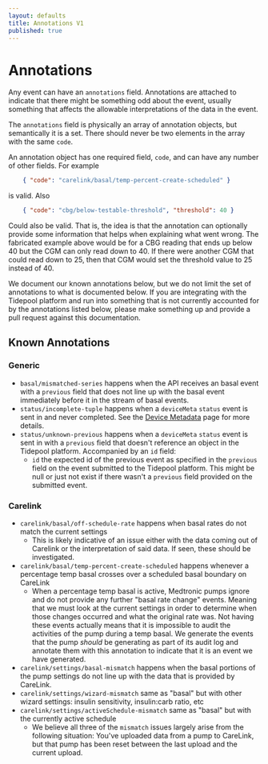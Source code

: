 ```yaml
---
layout: defaults
title: Annotations V1
published: true
---
```

# Annotations

Any event can have an `annotations` field.  Annotations are attached to indicate that there might be something odd about the event, usually something that affects the allowable interpretations of the data in the event.

The `annotations` field is physically an array of annotation objects, but semantically it is a set.  There should never be two elements in the array with the same `code`.

An annotation object has one required field, `code`, and can have any number of other fields.  For example

~~~json
    { "code": "carelink/basal/temp-percent-create-scheduled" }
~~~

is valid.  Also

~~~json
    { "code": "cbg/below-testable-threshold", "threshold": 40 }
~~~

Could also be valid.  That is, the idea is that the annotation can optionally provide some information that helps when explaining what went wrong.  The fabricated example above would be for a CBG reading that ends up below 40 but the CGM can only read down to 40.  If there were another CGM that could read down to 25, then that CGM would set the threshold value to 25 instead of 40.

We document our known annotations below, but we do not limit the set of annotations to what is documented below.  If you are integrating with the Tidepool platform and run into something that is not currently accounted for by the annotations listed below, please make something up and provide a pull request against this documentation.

## Known Annotations

### Generic

* `basal/mismatched-series` happens when the API receives an basal event with a `previous` field that does not line up with the basal event immediately before it in the stream of basal events.
* `status/incomplete-tuple` happens when a `deviceMeta` `status` event is sent in and never completed.  See the [Device Metadata](device-meta) page for more details.
* `status/unknown-previous` happens when a `deviceMeta` `status` event is sent in with a `previous` field that doesn't reference an object in the Tidepool platform.  Accompanied by an `id` field:
    * `id` the expected id of the previous event as specified in the `previous` field on the event submitted to the Tidepool platform.  This might be null or just not exist if there wasn't a `previous` field provided on the submitted event.

### Carelink

* `carelink/basal/off-schedule-rate` happens when basal rates do not match the current settings
    * This is likely indicative of an issue either with the data coming out of Carelink or the interpretation of said data.  If seen, these should be investigated.
* `carelink/basal/temp-percent-create-scheduled` happens whenever a percentage temp basal crosses over a scheduled basal boundary on CareLink
    * When a percentage temp basal is active, Medtronic pumps ignore and do not provide any further "basal rate change" events.  Meaning that we must look at the current settings in order to determine when those changes occurred and what the original rate was.  Not having these events actually means that it is impossible to audit the activities of the pump during a temp basal.  We generate the events that the pump *should* be generating as part of its audit log and annotate them with this annotation to indicate that it is an event we have generated.
* `carelink/settings/basal-mismatch` happens when the basal portions of the pump settings do not line up with the data that is provided by CareLink.
* `carelink/settings/wizard-mismatch` same as "basal" but with other wizard settings: insulin sensitivity, insulin:carb ratio, etc
* `carelink/settings/activeSchedule-mismatch` same as "basal" but with the currently active schedule
    * We believe all three of the `mismatch` issues largely arise from the following situation: You've uploaded data from a pump to CareLink, but that pump has been reset between the last upload and the current upload.

  
